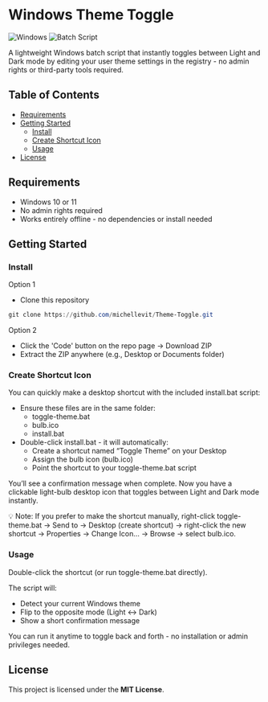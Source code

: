 # Windows Theme Toggle

![Windows](https://img.shields.io/badge/Windows-10%2B-0078D6?style=flat-square&logo=windows)
![Batch Script](https://img.shields.io/badge/Language-Batch-4D4D4D?style=flat-square&logo=windows-terminal)

A lightweight Windows batch script that instantly toggles between Light and Dark mode by editing your user theme settings in the registry - no admin rights or third-party tools required.

## Table of Contents

- [Requirements](#requirements)
- [Getting Started](#getting-started)
  - [Install](#install)
  - [Create Shortcut Icon](#create-shortcut-icon)
  - [Usage](#usage)
- [License](#license)

## Requirements

- Windows 10 or 11
- No admin rights required
- Works entirely offline - no dependencies or install needed

## Getting Started

### Install

Option 1

- Clone this repository

```powershell
git clone https://github.com/michellevit/Theme-Toggle.git
```

Option 2

- Click the 'Code' button on the repo page → Download ZIP
- Extract the ZIP anywhere (e.g., Desktop or Documents folder)

### Create Shortcut Icon

You can quickly make a desktop shortcut with the included install.bat script:

- Ensure these files are in the same folder:
  - toggle-theme.bat
  - bulb.ico
  - install.bat
- Double-click install.bat - it will automatically:
  - Create a shortcut named “Toggle Theme” on your Desktop
  - Assign the bulb icon (bulb.ico)
  - Point the shortcut to your toggle-theme.bat script

You’ll see a confirmation message when complete.
Now you have a clickable light-bulb desktop icon that toggles between Light and Dark mode instantly.

💡 Note: If you prefer to make the shortcut manually, right-click toggle-theme.bat → Send to → Desktop (create shortcut) → right-click the new shortcut → Properties → Change Icon… → Browse → select bulb.ico.

### Usage

Double-click the shortcut (or run toggle-theme.bat directly).

The script will:

- Detect your current Windows theme
- Flip to the opposite mode (Light ↔ Dark)
- Show a short confirmation message

You can run it anytime to toggle back and forth - no installation or admin privileges needed.

## License

This project is licensed under the **MIT License**.
